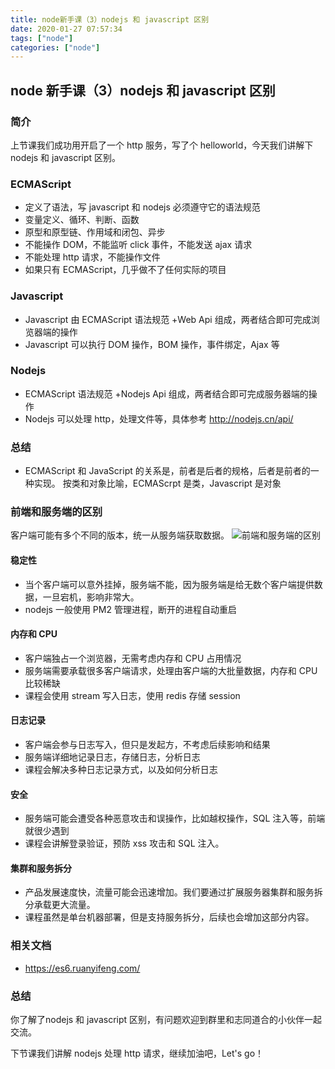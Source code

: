 ```yaml
---
title: node新手课（3）nodejs 和 javascript 区别
date: 2020-01-27 07:57:34
tags: ["node"]
categories: ["node"]
---
```


## node 新手课（3）nodejs 和 javascript 区别
### 简介
上节课我们成功用开启了一个 http 服务，写了个 helloworld，今天我们讲解下 nodejs 和 javascript 区别。

### ECMAScript
- 定义了语法，写 javascript 和 nodejs 必须遵守它的语法规范
- 变量定义、循环、判断、函数
- 原型和原型链、作用域和闭包、异步
- 不能操作 DOM，不能监听 click 事件，不能发送 ajax 请求
- 不能处理 http 请求，不能操作文件
- 如果只有 ECMAScript，几乎做不了任何实际的项目

### Javascript
- Javascript 由 ECMAScript 语法规范 +Web Api 组成，两者结合即可完成浏览器端的操作 
- Javascript 可以执行 DOM 操作，BOM 操作，事件绑定，Ajax 等

### Nodejs
-  ECMAScript 语法规范 +Nodejs Api 组成，两者结合即可完成服务器端的操作
- Nodejs 可以处理 http，处理文件等，具体参考 http://nodejs.cn/api/
### 总结
- ECMAScript 和 JavaScript 的关系是，前者是后者的规格，后者是前者的一种实现。
按类和对象比喻，ECMAScrpt 是类，Javascript 是对象

### 前端和服务端的区别
客户端可能有多个不同的版本，统一从服务端获取数据。
![前端和服务端的区别](http://ww1.sinaimg.cn/mw690/a616b9a4gy1gewonezp7jj20ma0iydgj.jpg)

#### 稳定性

- 当个客户端可以意外挂掉，服务端不能，因为服务端是给无数个客户端提供数据，一旦宕机，影响非常大。
- nodejs 一般使用 PM2 管理进程，断开的进程自动重启
#### 内存和 CPU
- 客户端独占一个浏览器，无需考虑内存和 CPU 占用情况
- 服务端需要承载很多客户端请求，处理由客户端的大批量数据，内存和 CPU 比较稀缺
- 课程会使用 stream 写入日志，使用 redis 存储 session
#### 日志记录
- 客户端会参与日志写入，但只是发起方，不考虑后续影响和结果
- 服务端详细地记录日志，存储日志，分析日志
- 课程会解决多种日志记录方式，以及如何分析日志
#### 安全
- 服务端可能会遭受各种恶意攻击和误操作，比如越权操作，SQL 注入等，前端就很少遇到
- 课程会讲解登录验证，预防 xss 攻击和 SQL 注入。
#### 集群和服务拆分
- 产品发展速度快，流量可能会迅速增加。我们要通过扩展服务器集群和服务拆分承载更大流量。
- 课程虽然是单台机器部署，但是支持服务拆分，后续也会增加这部分内容。
### 相关文档
- https://es6.ruanyifeng.com/
### 总结
你了解了nodejs 和 javascript 区别，有问题欢迎到群里和志同道合的小伙伴一起交流。

下节课我们讲解 nodejs 处理 http 请求，继续加油吧，Let's go！